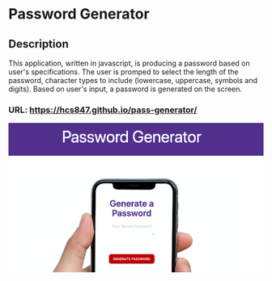 # Password Generator

## Description

This application, written in javascript, is producing a password based on user's specifications.
The user is promped to select the length of the password, character types to include (lowercase, uppercase, symbols and digits).
Based on user's input, a password is generated on the screen.

### URL: https://hcs847.github.io/pass-generator/

![](pass-gen-u.png)
